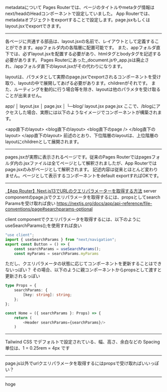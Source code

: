 metadataについて
Pages Routerでは、ページのタイトルやmetaタグ情報はnext/headのHeadコンポーネントで設定していました。
App Routerでは、metadataオブジェクトをexportすることで設定します。page.jsxもしくはlayout.jsxでexportできます。

---

各ページに共通する部品は、layout.jsxの名前で、レイアウトとして定義することができます。appフォルダ内の各階層に配置可能です。
また、appフォルダ直下では、必ずlayout.jsxを配置する必要があり、htmlタグとbodyタグを記述する必要があります。
Pages Routerにあった\_document.jsや\_app.jsは廃止され、/appフォルダ直下のlayout.jsxがその代わりになります。

layoutは、パラメタとして実際のpage.jsxでexportされるコンポーネントを受け取り、layoutの中で展開してあげる必要があります。childrenがそれです。
また、ルーティングを動的に行う場合等を除き、layoutは他のパラメタを受け取ることが出来ません。

app/
│ layout.jsx
│ page.jsx
│
└─blog/
layout.jsx
page.jsx
ここで、/blogにアクセスした場合、実際には以下のようなイメージでコンポーネントが構築されます。

<app直下のlayout>
<blog直下のlayout>
<blog直下のpage />
</blog直下のlayout>
</app直下のlayout>
前述のとおり、下位階層のlayoutは、上位階層のlayoutにchildrenとして展開されます。

---

pages.jsxが実際に表示されるページです。従来のPages Routerではpagesフォルダ内の.jsxファイルは全てページとして解釈されましたが、App Routerではpage.jsxのみがページとして解釈されます。
記述内容は従来とほとんど変わりません。ページとして表示するコンポーネントをdefault exportすればOKです。

---

[【App Router】Next.js13でURLのクエリパラメーターを取得する方法](https://zenn.dev/igz0/articles/e5f6f08b6cbe1d)
server componentのpage.jsでクエリパラメータを取得するには、propsとしてsearch Paramsを受け取れば良い
https://nextjs.org/docs/app/api-reference/file-conventions/page#searchparams-optional

client componentでクエリパラメータを取得するには、以下のようにuseSearchParams();を使用すれば良い

```ts
"use client";
import { useSearchParams } from "next/navigation";
export const Button = () => {
    const searchParams = useSearchParams();
    const myParams = searchParams.myParams
```

ただし、クエリパラメータの状態に応じてコンポーネントを更新することはできないっぽい？
その場合、以下のように親コンポーネントからpropsとして渡すと更新されるっぽい

```ts
type Props = {
    searchParams: {
        [key: string]: string;
    };
};

const Home = ({ searchParams }: Props) => {
    return (
        <Header searchParams={searchParams}/>
    )
```

---

Tailwind CSS でデフォルトで設定されている、幅、高さ、余白などの Spacing 単位は、1 = 0.25rem = 4px です

---

page.js以外でurlクエリパラメータを取得するにはpropsで受け取ればいいっぽい？

---

hoge
